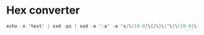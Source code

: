 # Hex converter

```csharp
echo -n 'text' | xxd -ps | sed -e ':a' -e 's/\([0-9]\{2\}\|^\)\([0-9]\{2\}\)/\1\\x\2/;ta'
```

